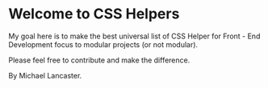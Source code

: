 Welcome to CSS Helpers
===========

My goal here is to make the best universal list of CSS Helper for Front - End Development focus to modular projects (or not modular).

Please feel free to contribute and make the difference.

By Michael Lancaster.